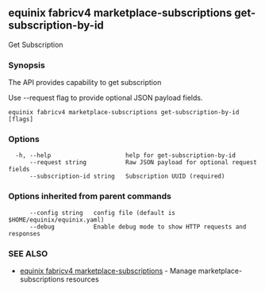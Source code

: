 ## equinix fabricv4 marketplace-subscriptions get-subscription-by-id

Get Subscription

### Synopsis

The API provides capability to get subscription

Use --request flag to provide optional JSON payload fields.

```
equinix fabricv4 marketplace-subscriptions get-subscription-by-id [flags]
```

### Options

```
  -h, --help                     help for get-subscription-by-id
      --request string           Raw JSON payload for optional request fields
      --subscription-id string   Subscription UUID (required)
```

### Options inherited from parent commands

```
      --config string   config file (default is $HOME/equinix/equinix.yaml)
      --debug           Enable debug mode to show HTTP requests and responses
```

### SEE ALSO

* [equinix fabricv4 marketplace-subscriptions](equinix_fabricv4_marketplace-subscriptions.md)	 - Manage marketplace-subscriptions resources

